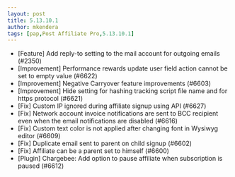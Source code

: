 ```yaml
---
layout: post
title: 5.13.10.1
author: mkendera
tags: [pap,Post Affiliate Pro,5.13.10.1]
---
```


- [Feature] Add reply-to setting to the mail account for outgoing emails (#2350)
- [Improvement] Performance rewards update user field action cannot be set to empty value (#6622)
- [Improvement] Negative Carryover feature improvements (#6603)
- [Improvement] Hide setting for hashing tracking script file name and for https protocol (#6621)
- [Fix] Custom IP ignored during affiliate signup using API (#6627)
- [Fix] Network account invoice notifications are sent to BCC recipient even when the email notifications are disabled (#6616)
- [Fix] Custom text color is not applied after changing font in Wysiwyg editor (#6609)
- [Fix] Duplicate email sent to parent on child signup (#6602)
- [Fix] Affiliate can be a parent set to himself (#6600)
- [Plugin] Chargebee: Add option to pause affiliate when subscription is paused (#6612)
